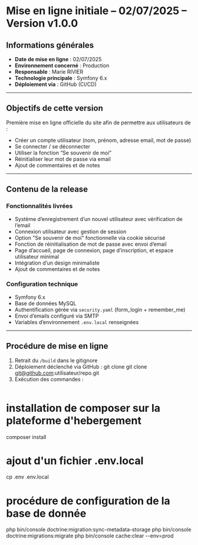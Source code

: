 # Mise en ligne initiale – 02/07/2025 – Version v1.0.0

##  Informations générales
- **Date de mise en ligne** : 02/07/2025
- **Environnement concerné** : Production
- **Responsable** : Marie RIVIER
- **Technologie principale** : Symfony 6.x
- **Déploiement via** : GitHub (CI/CD)

---

##  Objectifs de cette version

Première mise en ligne officielle du site afin de permettre aux utilisateurs de :
- Créer un compte utilisateur (nom, prénom, adresse email, mot de passe)
- Se connecter / se déconnecter
- Utiliser la fonction “Se souvenir de moi”
- Réinitialiser leur mot de passe via email
- Ajout de commentaires et de notes

---

##  Contenu de la release

###  Fonctionnalités livrées
- Système d’enregistrement d’un nouvel utilisateur avec vérification de l’email
- Connexion utilisateur avec gestion de session
- Option "Se souvenir de moi" fonctionnelle via cookie sécurisé
- Fonction de réinitialisation de mot de passe avec envoi d’email
- Page d’accueil, page de connexion, page d’inscription, et espace utilisateur minimal
- Intégration d’un design minimaliste
- Ajout de commentaires et de notes

###  Configuration technique
- Symfony 6.x
- Base de données MySQL
- Authentification gérée via `security.yaml` (form_login + remember_me)
- Envoi d’emails configuré via SMTP
- Variables d’environnement `.env.local` renseignées

---

##  Procédure de mise en ligne

1. Retrait du `/build` dans le gitignore
2. Déploiement déclenché via GitHub : 
git clone git clone git@github.com:utilisateur/repo.git 
3. Exécution des commandes :
   ```bash
# installation de composer sur la plateforme d'hebergement
   composer install
# ajout d'un fichier .env.local
   cp .env .env.local
# procédure de configuration de la base de donnée
   php bin/console doctrine:migration:sync-metadata-storage
   php bin/console doctrine:migrations:migrate 
   php bin/console cache:clear --env=prod